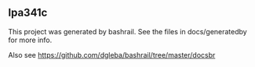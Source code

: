 
## lpa341c

This project was generated by bashrail. See the files in docs/generatedby for more info.

Also see https://github.com/dgleba/bashrail/tree/master/docsbr

